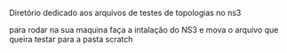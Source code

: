 Diretório dedicado aos arquivos de testes de topologias no ns3

para rodar na sua maquina faça a intalação do NS3 e mova o arquivo que queira testar para a pasta scratch